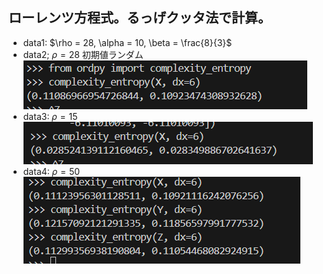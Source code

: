 

## ローレンツ方程式。るっげクッタ法で計算。
* data1: $\rho = 28, \alpha = 10, \beta = \frac{8}{3}$
* data2; $\rho=28$ 初期値ランダム
![alt text](image-2.png)
* data3: $\rho=15$
![alt text](image-1.png)
* data4: $\rho = 50$
![alt text](image.png)


